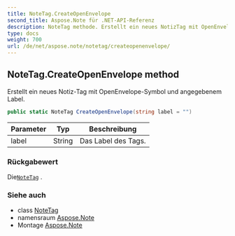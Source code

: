 ```yaml
---
title: NoteTag.CreateOpenEnvelope
second_title: Aspose.Note für .NET-API-Referenz
description: NoteTag methode. Erstellt ein neues NotizTag mit OpenEnvelopeSymbol und angegebenem Label.
type: docs
weight: 700
url: /de/net/aspose.note/notetag/createopenenvelope/
---
```

## NoteTag.CreateOpenEnvelope method

Erstellt ein neues Notiz-Tag mit OpenEnvelope-Symbol und angegebenem Label.

```csharp
public static NoteTag CreateOpenEnvelope(string label = "")
```

| Parameter | Typ | Beschreibung |
| --- | --- | --- |
| label | String | Das Label des Tags. |

### Rückgabewert

Die[`NoteTag`](../) .

### Siehe auch

* class [NoteTag](../)
* namensraum [Aspose.Note](../../notetag/)
* Montage [Aspose.Note](../../../)


